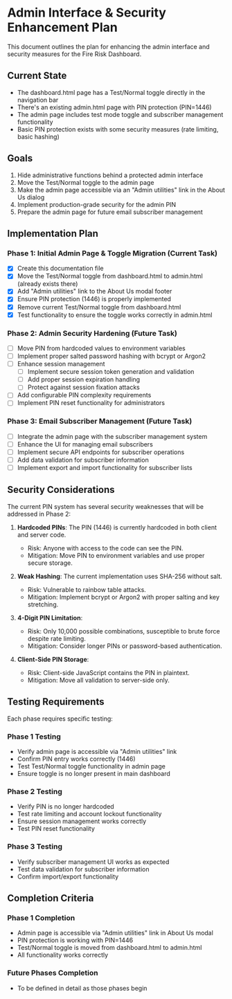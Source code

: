 # Admin Interface & Security Enhancement Plan

This document outlines the plan for enhancing the admin interface and security measures for the Fire Risk Dashboard.

## Current State

- The dashboard.html page has a Test/Normal toggle directly in the navigation bar
- There's an existing admin.html page with PIN protection (PIN=1446)
- The admin page includes test mode toggle and subscriber management functionality
- Basic PIN protection exists with some security measures (rate limiting, basic hashing)

## Goals

1. Hide administrative functions behind a protected admin interface
2. Move the Test/Normal toggle to the admin page
3. Make the admin page accessible via an "Admin utilities" link in the About Us dialog
4. Implement production-grade security for the admin PIN
5. Prepare the admin page for future email subscriber management

## Implementation Plan

### Phase 1: Initial Admin Page & Toggle Migration (Current Task)

- [x] Create this documentation file
- [x] Move the Test/Normal toggle from dashboard.html to admin.html (already exists there)
- [x] Add "Admin utilities" link to the About Us modal footer
- [x] Ensure PIN protection (1446) is properly implemented
- [x] Remove current Test/Normal toggle from dashboard.html
- [x] Test functionality to ensure the toggle works correctly in admin.html

### Phase 2: Admin Security Hardening (Future Task)

- [ ] Move PIN from hardcoded values to environment variables
- [ ] Implement proper salted password hashing with bcrypt or Argon2
- [ ] Enhance session management
  - [ ] Implement secure session token generation and validation
  - [ ] Add proper session expiration handling
  - [ ] Protect against session fixation attacks
- [ ] Add configurable PIN complexity requirements
- [ ] Implement PIN reset functionality for administrators

### Phase 3: Email Subscriber Management (Future Task)

- [ ] Integrate the admin page with the subscriber management system
- [ ] Enhance the UI for managing email subscribers
- [ ] Implement secure API endpoints for subscriber operations
- [ ] Add data validation for subscriber information
- [ ] Implement export and import functionality for subscriber lists

## Security Considerations

The current PIN system has several security weaknesses that will be addressed in Phase 2:

1. **Hardcoded PINs**: The PIN (1446) is currently hardcoded in both client and server code.
   - Risk: Anyone with access to the code can see the PIN.
   - Mitigation: Move PIN to environment variables and use proper secure storage.

2. **Weak Hashing**: The current implementation uses SHA-256 without salt.
   - Risk: Vulnerable to rainbow table attacks.
   - Mitigation: Implement bcrypt or Argon2 with proper salting and key stretching.

3. **4-Digit PIN Limitation**: 
   - Risk: Only 10,000 possible combinations, susceptible to brute force despite rate limiting.
   - Mitigation: Consider longer PINs or password-based authentication.

4. **Client-Side PIN Storage**:
   - Risk: Client-side JavaScript contains the PIN in plaintext.
   - Mitigation: Move all validation to server-side only.

## Testing Requirements

Each phase requires specific testing:

### Phase 1 Testing
- Verify admin page is accessible via "Admin utilities" link
- Confirm PIN entry works correctly (1446)
- Test Test/Normal toggle functionality in admin page
- Ensure toggle is no longer present in main dashboard

### Phase 2 Testing
- Verify PIN is no longer hardcoded
- Test rate limiting and account lockout functionality
- Ensure session management works correctly
- Test PIN reset functionality

### Phase 3 Testing
- Verify subscriber management UI works as expected
- Test data validation for subscriber information
- Confirm import/export functionality

## Completion Criteria

### Phase 1 Completion
- Admin page is accessible via "Admin utilities" link in About Us modal
- PIN protection is working with PIN=1446
- Test/Normal toggle is moved from dashboard.html to admin.html
- All functionality works correctly

### Future Phases Completion
- To be defined in detail as those phases begin
